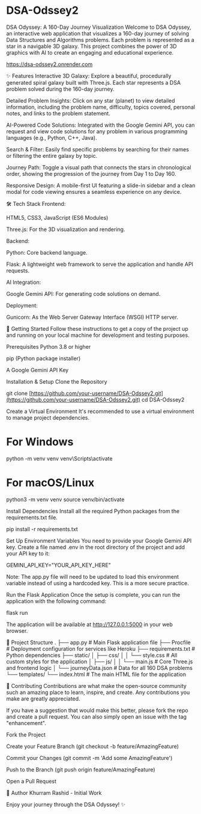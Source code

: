 # DSA-Odssey2

DSA Odyssey: A 160-Day Journey Visualization
Welcome to DSA Odyssey, an interactive web application that visualizes a 160-day journey of solving Data Structures and Algorithms problems. Each problem is represented as a star in a navigable 3D galaxy. This project combines the power of 3D graphics with AI to create an engaging and educational experience.

https://dsa-odssey2.onrender.com

✨ Features
Interactive 3D Galaxy: Explore a beautiful, procedurally generated spiral galaxy built with Three.js. Each star represents a DSA problem solved during the 160-day journey.

Detailed Problem Insights: Click on any star (planet) to view detailed information, including the problem name, difficulty, topics covered, personal notes, and links to the problem statement.

AI-Powered Code Solutions: Integrated with the Google Gemini API, you can request and view code solutions for any problem in various programming languages (e.g., Python, C++, Java).

Search & Filter: Easily find specific problems by searching for their names or filtering the entire galaxy by topic.

Journey Path: Toggle a visual path that connects the stars in chronological order, showing the progression of the journey from Day 1 to Day 160.

Responsive Design: A mobile-first UI featuring a slide-in sidebar and a clean modal for code viewing ensures a seamless experience on any device.

🛠️ Tech Stack
Frontend:

HTML5, CSS3, JavaScript (ES6 Modules)

Three.js: For the 3D visualization and rendering.

Backend:

Python: Core backend language.

Flask: A lightweight web framework to serve the application and handle API requests.

AI Integration:

Google Gemini API: For generating code solutions on demand.

Deployment:

Gunicorn: As the Web Server Gateway Interface (WSGI) HTTP server.

🚀 Getting Started
Follow these instructions to get a copy of the project up and running on your local machine for development and testing purposes.

Prerequisites
Python 3.8 or higher

pip (Python package installer)

A Google Gemini API Key

Installation & Setup
Clone the Repository

git clone [https://github.com/your-username/DSA-Odssey2.git](https://github.com/your-username/DSA-Odssey2.git)
cd DSA-Odssey2

Create a Virtual Environment
It's recommended to use a virtual environment to manage project dependencies.

# For Windows
python -m venv venv
venv\Scripts\activate

# For macOS/Linux
python3 -m venv venv
source venv/bin/activate

Install Dependencies
Install all the required Python packages from the requirements.txt file.

pip install -r requirements.txt

Set Up Environment Variables
You need to provide your Google Gemini API key. Create a file named .env in the root directory of the project and add your API key to it:

GEMINI_API_KEY="YOUR_API_KEY_HERE"

Note: The app.py file will need to be updated to load this environment variable instead of using a hardcoded key. This is a more secure practice.

Run the Flask Application
Once the setup is complete, you can run the application with the following command:

flask run

The application will be available at http://127.0.0.1:5000 in your web browser.

📂 Project Structure
.
├── app.py                  # Main Flask application file
├── Procfile                # Deployment configuration for services like Heroku
├── requirements.txt        # Python dependencies
├── static/
│   ├── css/
│   │   └── style.css       # All custom styles for the application
│   ├── js/
│   │   └── main.js         # Core Three.js and frontend logic
│   └── journeyData.json    # Data for all 160 DSA problems
└── templates/
    └── index.html          # The main HTML file for the application

🤝 Contributing
Contributions are what make the open-source community such an amazing place to learn, inspire, and create. Any contributions you make are greatly appreciated.

If you have a suggestion that would make this better, please fork the repo and create a pull request. You can also simply open an issue with the tag "enhancement".

Fork the Project

Create your Feature Branch (git checkout -b feature/AmazingFeature)

Commit your Changes (git commit -m 'Add some AmazingFeature')

Push to the Branch (git push origin feature/AmazingFeature)

Open a Pull Request

👤 Author
Khurram Rashid - Initial Work

Enjoy your journey through the DSA Odyssey! ✨
